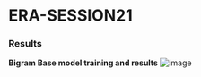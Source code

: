 # ERA-SESSION21

### Results
**Bigram Base model training and results**
![image](https://github.com/RaviNaik/ERA-SESSION21/assets/23289802/4cc02d93-98fc-4114-a4c9-8a3c249eaad3)

